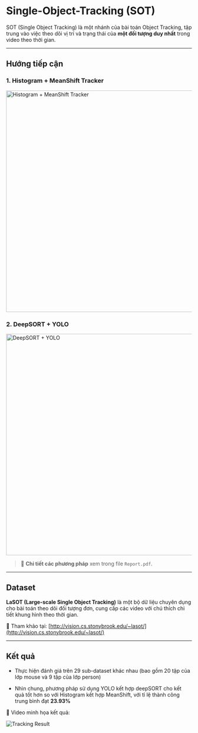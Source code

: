 # Single-Object-Tracking (SOT)

SOT (Single Object Tracking) là một nhánh của bài toán Object Tracking, tập trung vào việc theo dõi vị trí và trạng thái của **một đối tượng duy nhất** trong video theo thời gian.

---

## Hướng tiếp cận

### 1. Histogram + MeanShift Tracker

<img src="https://i.imgur.com/9sPueeC.png" alt="Histogram + MeanShift Tracker" width="600"/>

### 2. DeepSORT + YOLO

<img src="https://i.imgur.com/Vh6ObWm.png" alt="DeepSORT + YOLO" width="600"/>

> 📄 **Chi tiết các phương pháp** xem trong file `Report.pdf`.

---

## Dataset

**LaSOT (Large-scale Single Object Tracking)** là một bộ dữ liệu chuyên dụng cho bài toán theo dõi đối tượng đơn, cung cấp các video với chú thích chi tiết khung hình theo thời gian.

🔗 Tham khảo tại: [http://vision.cs.stonybrook.edu/~lasot/](http://vision.cs.stonybrook.edu/~lasot/)

---

## Kết quả

- Thực hiện đánh giá trên 29 sub-dataset khác nhau (bao gồm 20 tập của lớp mouse và 9 tập của lớp person)

- Nhìn chung, phương pháp sử dụng YOLO kết hợp deepSORT cho kết quả tốt hơn so với Histogram kết hợp MeanShift, với tỉ lệ thành công trung bình đạt **23.93%** 

🎥 Video minh họa kết quả:

![Tracking Result](tracking_result.gif)
